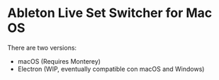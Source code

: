 # Ableton Live Set Switcher for Mac OS

There are two versions:
- macOS (Requires Monterey)
- Electron (WIP, eventually compatible con macOS and Windows)
